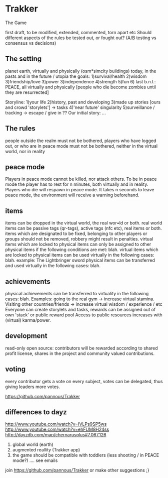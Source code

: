 Trakker
=======

The Game


first draft, to be modified, extended, commented, torn apart etc
Should different aspects of the rules be tested out, or fought out? (A/B testing vs consensus vs decisions)

The setting
-----------------
planet earth, virtually and physically (osm*simcity buildings)
today, in the pasts and in the future / utopia
the goals: 1)survival/health 2)wisdom 3)friendship/love 3)power 3)independence 4)strength 5)fun 6) last b.n.l.: PEACE,
all virtually and physically
[people who die become zombies until they are resurrected]

Storyline: 
1)your life 
2)history, past and developing 
3)made up stories [ours and crowd 'storylets'] -> tasks 
4)'near future' singularity
5)surveillance / tracking -> escape / give in ??
Our initial story: ...

The rules
--------------
people outside the realm must not be bothered,
players who have logged out, or who are in peace mode must not be bothered,
neither in the virtual world, nor in reality

peace mode
-----------------
Players in peace mode cannot be killed, nor attack others.
To be in peace mode the player has to rest for n minutes, both virtually and in reality.
Players who die will respawn in peace mode.
It takes n seconds to leave peace mode, the environment will receive a warning beforehand.

items
--------
items can be dropped in the virtual world, the real wor•ld or both.
real world items can be passive tags (qr-tags), active tags (nfc etc), real items or both.
items which are designated to be fixed, belonging to other players or groups should not be removed, robbery might result in penalties.
virtual items which are locked to physical items can only be assigned to other physical items if the following conditions are met: blah.
virtual items which are locked to physical items can be used virtually in the following cases: blah. example: The Lightbringer sword
physical items can be transferred and used virtually in the following cases: blah. 

achievements
-------------------
physical achievements can be transferred to virtuality in the following cases: blah. 
Examples: going to the real gym -> increase virtual stamina. 
Visiting other countries/friends    -> increase virtual wisdom / experience / etc
Everyone can create storylets and tasks, rewards can be assigned out of own 'stack' or public reward pool
Access to public resources increases with (virtual) karma/power.

development
------------------
read-only open source:  contributors will be rewarded according to shared profit license, shares in the project and community valued contributions.

voting
---------
every contributor gets a vote on every subject, votes can be delegated, thus giving leaders more votes.

https://github.com/pannous/Trakker

differences to dayz
--------------------------
http://www.youtube.com/watch?v=IVLPs9SP5ws
http://www.youtube.com/watch?v=ehFUM8H24ss
http://dayzdb.com/map/chernarusplus#7.067.126
1) global world (earth)
2) augmented reallity (Trakker app)
3) the game should be compatible with toddlers (less shooting / in PEACE mode?) 
.... see emails

join https://github.com/pannous/Trakker or make other suggestions ;}


